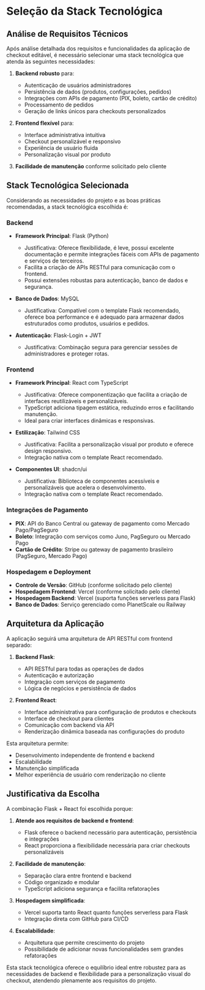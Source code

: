 # Seleção da Stack Tecnológica

## Análise de Requisitos Técnicos

Após análise detalhada dos requisitos e funcionalidades da aplicação de checkout editável, é necessário selecionar uma stack tecnológica que atenda às seguintes necessidades:

1. **Backend robusto** para:
   - Autenticação de usuários administradores
   - Persistência de dados (produtos, configurações, pedidos)
   - Integrações com APIs de pagamento (PIX, boleto, cartão de crédito)
   - Processamento de pedidos
   - Geração de links únicos para checkouts personalizados

2. **Frontend flexível** para:
   - Interface administrativa intuitiva
   - Checkout personalizável e responsivo
   - Experiência de usuário fluida
   - Personalização visual por produto

3. **Facilidade de manutenção** conforme solicitado pelo cliente

## Stack Tecnológica Selecionada

Considerando as necessidades do projeto e as boas práticas recomendadas, a stack tecnológica escolhida é:

### Backend
- **Framework Principal**: Flask (Python)
  - Justificativa: Oferece flexibilidade, é leve, possui excelente documentação e permite integrações fáceis com APIs de pagamento e serviços de terceiros.
  - Facilita a criação de APIs RESTful para comunicação com o frontend.
  - Possui extensões robustas para autenticação, banco de dados e segurança.

- **Banco de Dados**: MySQL
  - Justificativa: Compatível com o template Flask recomendado, oferece boa performance e é adequado para armazenar dados estruturados como produtos, usuários e pedidos.

- **Autenticação**: Flask-Login + JWT
  - Justificativa: Combinação segura para gerenciar sessões de administradores e proteger rotas.

### Frontend
- **Framework Principal**: React com TypeScript
  - Justificativa: Oferece componentização que facilita a criação de interfaces reutilizáveis e personalizáveis.
  - TypeScript adiciona tipagem estática, reduzindo erros e facilitando manutenção.
  - Ideal para criar interfaces dinâmicas e responsivas.

- **Estilização**: Tailwind CSS
  - Justificativa: Facilita a personalização visual por produto e oferece design responsivo.
  - Integração nativa com o template React recomendado.

- **Componentes UI**: shadcn/ui
  - Justificativa: Biblioteca de componentes acessíveis e personalizáveis que acelera o desenvolvimento.
  - Integração nativa com o template React recomendado.

### Integrações de Pagamento
- **PIX**: API do Banco Central ou gateway de pagamento como Mercado Pago/PagSeguro
- **Boleto**: Integração com serviços como Juno, PagSeguro ou Mercado Pago
- **Cartão de Crédito**: Stripe ou gateway de pagamento brasileiro (PagSeguro, Mercado Pago)

### Hospedagem e Deployment
- **Controle de Versão**: GitHub (conforme solicitado pelo cliente)
- **Hospedagem Frontend**: Vercel (conforme solicitado pelo cliente)
- **Hospedagem Backend**: Vercel (suporta funções serverless para Flask)
- **Banco de Dados**: Serviço gerenciado como PlanetScale ou Railway

## Arquitetura da Aplicação

A aplicação seguirá uma arquitetura de API RESTful com frontend separado:

1. **Backend Flask**:
   - API RESTful para todas as operações de dados
   - Autenticação e autorização
   - Integração com serviços de pagamento
   - Lógica de negócios e persistência de dados

2. **Frontend React**:
   - Interface administrativa para configuração de produtos e checkouts
   - Interface de checkout para clientes
   - Comunicação com backend via API
   - Renderização dinâmica baseada nas configurações do produto

Esta arquitetura permite:
- Desenvolvimento independente de frontend e backend
- Escalabilidade
- Manutenção simplificada
- Melhor experiência de usuário com renderização no cliente

## Justificativa da Escolha

A combinação Flask + React foi escolhida porque:

1. **Atende aos requisitos de backend e frontend**:
   - Flask oferece o backend necessário para autenticação, persistência e integrações
   - React proporciona a flexibilidade necessária para criar checkouts personalizáveis

2. **Facilidade de manutenção**:
   - Separação clara entre frontend e backend
   - Código organizado e modular
   - TypeScript adiciona segurança e facilita refatorações

3. **Hospedagem simplificada**:
   - Vercel suporta tanto React quanto funções serverless para Flask
   - Integração direta com GitHub para CI/CD

4. **Escalabilidade**:
   - Arquitetura que permite crescimento do projeto
   - Possibilidade de adicionar novas funcionalidades sem grandes refatorações

Esta stack tecnológica oferece o equilíbrio ideal entre robustez para as necessidades de backend e flexibilidade para a personalização visual do checkout, atendendo plenamente aos requisitos do projeto.
